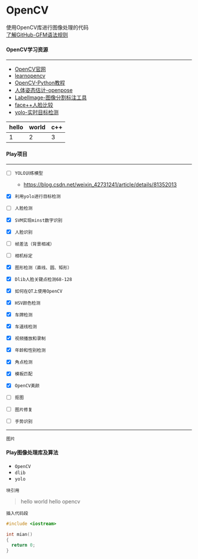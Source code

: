 # OpenCV
使用OpenCV库进行图像处理的代码<br>
[了解GitHub-GFM语法规则](https://github.com/guodongxiaren/README "了解GitHub-GFM语法规则")<br>


#### OpenCV学习资源
---
* [OpenCV官网](https://opencv.org/)
* [learnopencv](https://github.com/spmallick/learnopencv)
* [OpenCV-Python教程](https://opencv-python-tutroals.readthedocs.io/en/latest/py_tutorials/py_tutorials.html)
* [人体姿态估计-openpose](https://github.com/CMU-Perceptual-Computing-Lab/openpose)
* [LabelImage-图像分割标注工具](https://github.com/rachelcao277/LabelImage)
* [face++人脸比较](https://www.faceplusplus.com/face-comparing/)
* [yolo-实时目标检测](https://pjreddie.com/darknet/yolo/)


hello|world|c++
---|---|---
1|2|3

#### Play项目
---
- [ ] `YOLO训练模型`<br>
  * https://blog.csdn.net/weixin_42731241/article/details/81352013
- [x] `利用yolo进行目标检测`
- [ ] `人脸检测`
- [x] `SVM实现minst数字识别`
- [x] `人脸识别`
- [ ] `帧差法（背景相减）`
- [ ] `相机标定`
- [x] `图形检测（直线、圆、矩形）`
- [x] `Dlib人脸关键点检测68-128`
- [x] `如何在QT上使用OpenCV`
- [x] `HSV颜色检测`
- [x] `车牌检测`
- [x] `车道线检测`
- [x] `视频播放和录制`
- [x] `年龄和性别检测`
- [x] `角点检测`
- [x] `模板匹配`
- [x] `OpenCV美颜`
- [ ] `抠图`
- [ ] `图片修复`
- [ ] `手势识别`


***

`图片`
![]()

#### Play图像处理库及算法
* `OpenCV`
* `dlib`
* `yolo`



`块引用`
> hello world
> hello opencv

`插入代码段`
```cpp
#include <iostream>

int mian()
{
  return 0;
}
```
